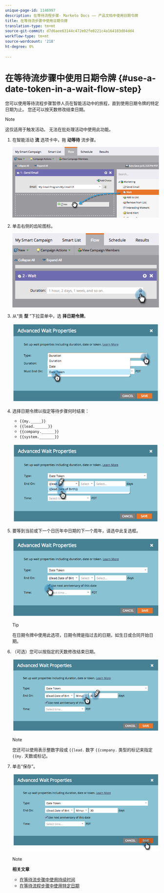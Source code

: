 ```yaml
---
unique-page-id: 1146997
description: 在等待流程步骤- Marketo Docs —— 产品文档中使用日期令牌
title: 在等待流步骤中使用日期令牌
translation-type: tm+mt
source-git-commit: d7d6aee63144c472e02fe0221c4a164183d04dd4
workflow-type: tm+mt
source-wordcount: '218'
ht-degree: 0%

---
```



# 在等待流步骤中使用日期令牌 {#use-a-date-token-in-a-wait-flow-step}

您可以使用等待流程步骤暂停人员在智能活动中的旅程，直到使用日期令牌的特定日期为止。 您还可以按天数修改结束日期。

>[!NOTE]
>
>这仅适用于触发活动。 无法在批处理活动中使用此功能。

1. 在智能活动 **流** 选项卡中，拖 **动等待** 流步骤。

   ![](assets/image2014-9-22-14-3a8-3a22.png)

1. 单击右侧的齿轮图标。

   ![](assets/image2014-9-22-14-3a8-3a37.png)

1. 从“类 **型** ”下拉菜单中，选 **择日期令牌**。

   ![](assets/image2014-9-22-14-3a8-3a41.png)

1. 选择日期令牌以指定等待步骤何时结束：

   * `{{my._____}}`
   * `{{lead.______}}`
   * `{{company.______}}`
   * `{{system._______}}`

   ![](assets/image2014-9-22-14-3a9-3a33.png)

1. 要等到当前或下一个日历年中日期的下一个周年，请选中此复选框。

   ![](assets/image2014-9-22-14-3a9-3a37.png)

   >[!TIP]
   >
   >在日期令牌中使用此选项，日期令牌是指过去的日期，如生日或合同开始日期。

1. （可选）您可以按指定的天数修改结束日期。

   ![](assets/image2014-9-22-14-3a9-3a57.png)

   >[!NOTE]
   >
   >您还可以使用表示整数字段或 `{{lead.` 数字 `{{company.` 类型的标记来指定 `{{my.` 天数或标记。

1. 单击“保存”。

   ![](assets/image2014-9-22-14-3a11-3a3.png)

   >[!NOTE]
   >
   >**相关文章**
   >
   >* [在等待流步骤中使用持续时间](use-a-duration-in-a-wait-flow-step.md)
   >* [在等待流程步骤中使用特定日期](use-a-specific-date-in-a-wait-flow-step.md)


